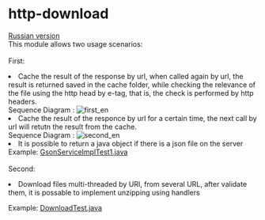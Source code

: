 # http-download

[Russian version](https://github.com/gdevby/desktop-starter-launch-update-bootstrap/blob/master/http-download/README_RU.md)<br>
This module allows two usage scenarios:<br>
<br>
First:
	<li>Cache the result of the response by url, when called again by url, the result is returned saved in the cache folder, while checking the relevance of the file using the http head by e-tag, that is, the check is performed by http headers.</li>
Sequence Diagram :
![first_en](https://user-images.githubusercontent.com/48221408/157828755-0850855c-cdb2-4566-856d-e0e89b3ec3d3.jpg)
	<li> Cache the result of the responce by url for a certain time, the next call by url will retutn the result from the cache.</li> 
Sequence Diagram :
![second_en](https://user-images.githubusercontent.com/48221408/157828762-9af6fb90-0f99-4bfb-9e45-5ba295d3bded.jpg)
	<li> It is possible to return a java object if there is a json file on the server</li>
Example:
[GsonServiceImplTest1.java](https://github.com/gdevby/desktop-starter-launch-update-bootstrap/blob/master/http-download/src/test/java/by/gdev/http/head/cache/GsonServiceImplTest1.java)<br>
<br>
Second:
<li>Download files multi-threaded by URI, from several URL, after validate them, it is possable to implement unzipping using handlers</li>

Example:
[DownloadTest.java](https://github.com/gdevby/desktop-starter-launch-update-bootstrap/blob/master/starter-core/src/test/java/by/gdev/core/DownloadTest.java)
